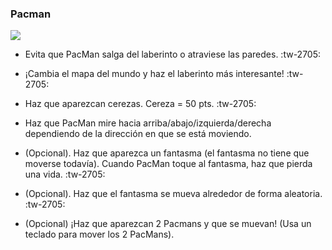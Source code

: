 ### Pacman
![](https://imgur.com/e8vo2rt)
- Evita que PacMan salga del laberinto o atraviese las paredes. :tw-2705:

- ¡Cambia el mapa del mundo y haz el laberinto más interesante! :tw-2705:

- Haz que aparezcan cerezas. Cereza = 50 pts. :tw-2705:

- Haz que PacMan mire hacia arriba/abajo/izquierda/derecha dependiendo de la dirección en que se está moviendo.

- (Opcional). Haz que aparezca un fantasma (el fantasma no tiene que moverse todavía). Cuando PacMan toque al fantasma, haz que pierda una vida. :tw-2705:

- (Opcional). Haz que el fantasma se mueva alrededor de forma aleatoria. :tw-2705:

- (Opcional) ¡Haz que aparezcan 2 Pacmans y que se muevan! (Usa un teclado para mover los 2 PacMans).
